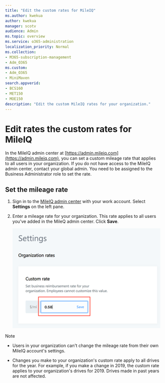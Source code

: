 ```yaml
---
title: "Edit the custom rates for MileIQ"
ms.author: kwekua
author: kwekua
manager: scotv
audience: Admin
ms.topic: overview
ms.service: o365-administration
localization_priority: Normal
ms.collection: 
- M365-subscription-management 
- Adm_O365
ms.custom:
- Adm_O365
- MiniMaven
search.appverid:
- BCS160
- MET150
- MOE150
description: "Edit the custom MileIQ rates for your organization."
---
```


# Edit rates the custom rates for MileIQ

In the MileIQ admin center at [https://admin.mileiq.com](https://admin.mileiq.com), you can set a custom mileage rate that applies to all users in your organization. If you do not have access to the MileIQ admin center, contact your global admin. You need to be assigned to the Business Administrator role to set the rate.

## Set the mileage rate

1. Sign in to the [MileIQ admin center](https://admin.mileiq.com/login) with your work account. Select **Settings** on the left pane.
2. Enter a mileage rate for your organization. This rate applies to all users you've added in the MileQ admin center. Click **Save**.

    ![MileIQ Settings custom rate](media/mileiq-settings-custom-rate.png)

> [!NOTE]
> - Users in your organization can't change the mileage rate from their own MileIQ account's settings.
>
> - Changes you make to your organization's custom rate apply to all drives for the year. For example, if you make a change in 2019, the custom rate applies to your organization's drives for 2019. Drives made in past years are not affected.
